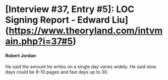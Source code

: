 # [Interview #37, Entry #5]: LOC Signing Report - Edward Liu](https://www.theoryland.com/intvmain.php?i=37#5)

#### Robert Jordan

He said the amount he writes on a single day varies widely. He said slow days could be 8-10 pages and fast days up to 30.

